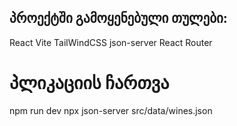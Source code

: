 ## პროექტში გამოყენებული თულები:
React
Vite
TailWindCSS
json-server
React Router

# პლიკაციის ჩართვა
 npm run dev
 npx json-server src/data/wines.json

